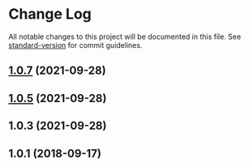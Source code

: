 # Change Log

All notable changes to this project will be documented in this file. See [standard-version](https://github.com/conventional-changelog/standard-version) for commit guidelines.

<a name="1.0.7"></a>
## [1.0.7](https://github.com/Ty4ka/etherscan-client/compare/v1.0.5...v1.0.7) (2021-09-28)



<a name="1.0.5"></a>
## [1.0.5](https://github.com/Ty4ka/etherscan-client/compare/v1.0.3...v1.0.5) (2021-09-28)



<a name="1.0.3"></a>
## 1.0.3 (2021-09-28)



<a name="1.0.1"></a>
## 1.0.1 (2018-09-17)
